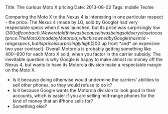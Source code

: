 Title: The curious Moto X pricing
Date: 2013-08-02
Tags: mobile Techie

Comparing the Moto X to the Nexus 4 is interesting in one particular respect - the price.
The Nexus 4 (made by LG, sold by Google) had very respectable specs when it was launched, but its price was surprisingly low ($300 off contract). We were told this was because it was being sold very close to cost price.
The Moto X (made by Motorola, which is owned by Google) has mid-range specs, but its price is surprisingly high ($200 up front \*and\* an expensive two year contract).
Overall Motorola is probably getting something like $400-$600 for each Moto X sold, when you factor in the carrier subsidy.
The inevitable question is why Google is happy to make almost no money off the Nexus 4, but wants to have its Motorola division make a respectable margin on the Moto X.

-   Is it because doing otherwise would undermine the carriers' abilities to sell other phones, so they would refuse to do it?
-   Is it because Google wants the Motorola division to look good in their accounts, which is easier if you are selling mid-range phones for the kind of money that an iPhone sells for?
-   Something else?

